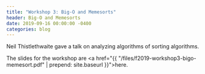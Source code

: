 ```yaml
---
title: "Workshop 3: Big-O and Memesorts"
header: Big-O and Memesorts
date: 2019-09-16 00:00:00 -0400
categories: blog
---
```


Neil Thistlethwaite gave a talk on analyzing algorithms of sorting algorithms.

The slides for the workshop are
<a href="{{ "/files/f2019-workshop3-bigo-memesort.pdf" | prepend: site.baseurl }}">here</a>.